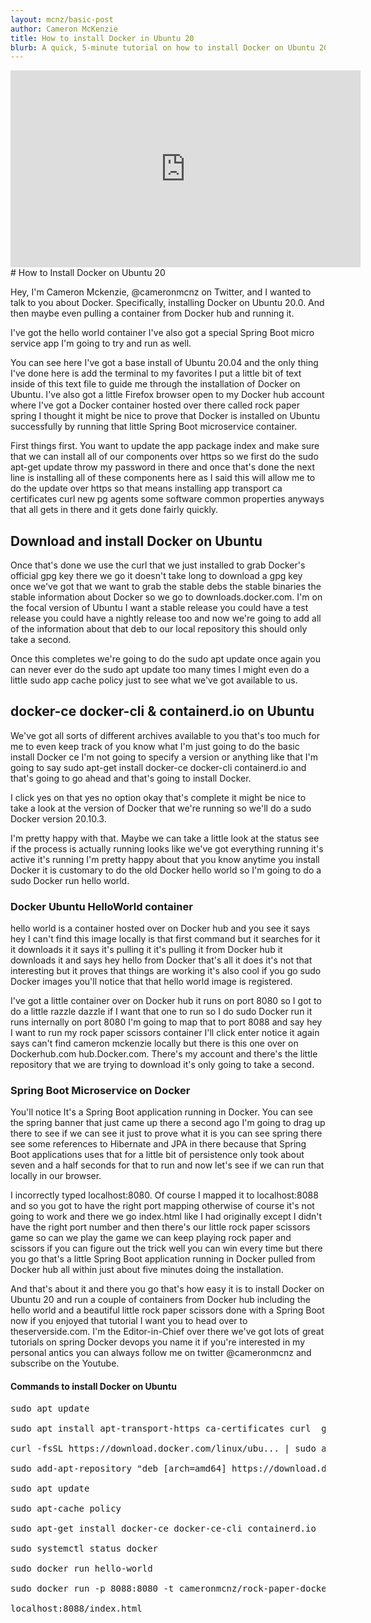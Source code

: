 ```yaml
---
layout: mcnz/basic-post
author: Cameron McKenzie
title: How to install Docker in Ubuntu 20
blurb: A quick, 5-minute tutorial on how to install Docker on Ubuntu 20. I use a virtual image here but this Docker & containerd on Ubuntu example works on bare metal too.
---
```


<div class="embed-responsive embed-responsive-16by9">
<iframe width="560" height="315" src="https://www.youtube.com/embed/Jn9iKEjlmio" frameborder="0" allow="accelerometer; autoplay; clipboard-write; encrypted-media; gyroscope; picture-in-picture" allowfullscreen></iframe>
</div>
# How to Install Docker on Ubuntu 20

Hey, I'm Cameron Mckenzie, @cameronmcnz on Twitter, and I wanted to talk to you about Docker. Specifically, installing Docker on  Ubuntu 20.0. And then maybe even pulling a container from Docker hub and running it.


 I've got the hello world container I've also got a special Spring Boot micro service app I'm going to try and run as well. 
 
 You can see here I've got a base install of Ubuntu 20.04 and the only thing I've done here is add the terminal to my favorites I put a little bit of text inside of this text file to guide me through the installation of Docker on Ubuntu. I've also got a little Firefox browser open to my Docker hub account where I've got a Docker container hosted over there called rock paper spring I thought it might be nice to prove that Docker is installed on Ubuntu successfully by running that little Spring Boot microservice container.

First things first. You want to update the app package index and make sure that we can install all of our components over https so we first do the sudo apt-get update throw my password in there and once that's done the next line is installing all of these components here as I said this will allow me to do the update over https so that means installing app transport ca certificates curl new pg agents some software common properties anyways that all gets in there and it gets done fairly quickly.

## Download and install Docker on Ubuntu

 Once that's done we use the curl that we just installed to grab Docker's official gpg key there we go it doesn't take long to download a gpg key once we've got that we want to grab the stable debs the stable binaries the stable information about Docker so we go to downloads.docker.com. I'm on the focal version of Ubuntu I want a stable release you could have a test release you could have a nightly release too and now we're going to add all of the information about that deb to our local repository this should only take a second.

 Once this completes we're going to do the sudo apt update once again you can never ever do the sudo apt update too many times I might even do a little sudo app cache policy just to see what we've got available to us.

## docker-ce docker-cli & containerd.io on Ubuntu
 
 We've got all sorts of different archives available to you that's too much for me to even keep track of you know what I'm just going to do the basic install Docker ce I'm not going to specify a version or anything like that I'm going to say sudo apt-get install docker-ce docker-cli containerd.io and that's going to go ahead and that's going to install Docker.

 I click yes on that yes no option okay that's complete it might be nice to take a look at the version of Docker that we're running so we'll do a sudo Docker version 20.10.3.

 I'm pretty happy with that. Maybe we can take a little look at the status see if the process is actually running looks like we've got everything running it's active it's running I'm pretty happy about that you know anytime you install Docker it is customary to do the old Docker hello world so I'm going to do a sudo Docker run hello world.

### Docker Ubuntu HelloWorld container
 
 hello world is a container hosted over on Docker hub and you see it says hey I can't find this image locally is that first command but it searches for it it downloads it it says it's pulling it it's pulling it from Docker hub it downloads it and says hey hello from Docker that's all it does it's not that interesting but it proves that things are working it's also cool if you go sudo Docker images you'll notice that that hello world image is registered.
 
 I've got a little container over on Docker hub it runs on port 8080 so I got to do a little razzle dazzle if I want that one to run so I do sudo Docker run it runs internally on port 8080 I'm going to map that to port 8088 and say hey I want to run my rock paper scissors container I'll click enter notice it again says can't find cameron mckenzie locally but there is this one over on Dockerhub.com hub.Docker.com. There's my account and there's the little repository that we are trying to download it's only going to take a second.

### Spring Boot Microservice on Docker

You'll notice It's a Spring Boot application running in Docker. You can see the spring banner that just came up there a second ago I'm going to drag up there to see if we can see it just to prove what it is you can see spring there see some references to Hibernate and JPA in there because that Spring Boot applications uses that for a little bit of persistence only took about seven and a half seconds for that to run and now let's see if we can run that locally in our browser.


 I incorrectly typed localhost:8080. Of course I mapped it to localhost:8088 and so you got to have the right port mapping otherwise of course it's not going to work and there we go index.html like I had originally except I didn't have the right port number and then there's our little rock paper scissors game so can we play the game we can keep playing rock paper and scissors if you can figure out the trick well you can win every time but there you go that's a little Spring Boot application running in Docker pulled from Docker hub all within just about five minutes doing the installation.

 And that's about it and there you go that's how easy it is to install Docker on Ubuntu 20 and run a couple of containers from Docker hub including the hello world and a beautiful little rock paper scissors done with a Spring Boot now if you enjoyed that tutorial I want you to head over to theserverside.com. I'm the Editor-in-Chief over there we've got lots of great tutorials on spring Docker devops you name it if you're interested in my personal antics you can always follow me on twitter @cameronmcnz and subscribe on the Youtube.
 
 
#### Commands to install Docker on Ubuntu
 
 
<pre>
sudo apt update

sudo apt install apt-transport-https ca-certificates curl  gnupg-agent  software-properties-common

curl -fsSL https://download.docker.com/linux/ubu...​ | sudo apt-key add -

sudo add-apt-repository "deb [arch=amd64] https://download.docker.com/linux/ubuntu​ focal stable"

sudo apt update

sudo apt-cache policy 

sudo apt-get install docker-ce docker-ce-cli containerd.io

sudo systemctl status docker

sudo docker run hello-world

sudo docker run -p 8088:8080 -t cameronmcnz/rock-paper-docker

localhost:8088/index.html

 </pre>
